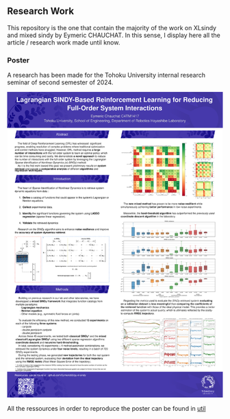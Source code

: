  ## Research Work

 This repository is the one that contain the majority of the work on XLsindy and mixed sindy by Eymeric CHAUCHAT. In this sense, I display here all the article / research work made until know.

 ### Poster

 A research has been made for the Tohoku University internal research seminar of second semester of 2024.

 ![research poster](/research_work/figures/poster.svg)

 All the ressources in order to reproduce the poster can be found in [util](/util/)